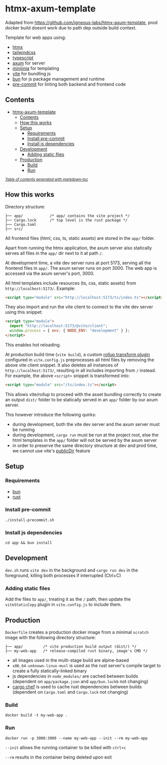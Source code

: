 # htmx-axum-template

Adapted from https://github.com/igneous-labs/htmx-axum-template, prod docker build doesnt work due to path dep outside build context.

Template for web apps using:

- [htmx](https://htmx.org)
- [tailwindcss](https://tailwindcss.com/)
- [typescript](https://www.typescriptlang.org/)
- [axum](https://github.com/tokio-rs/axum) for server
- [minijinja](https://github.com/mitsuhiko/minijinja) for templating
- [vite](https://vitejs.dev/) for bundling js
- [bun](https://bun.sh) for js package management and runtime
- [pre-commit](https://pre-commit.com/) for linting both backend and frontend code

## Contents

- [htmx-axum-template](#htmx-axum-template)
  - [Contents](#contents)
  - [How this works](#how-this-works)
  - [Setup](#setup)
    - [Requirements](#requirements)
    - [Install pre-commit](#install-pre-commit)
    - [Install js dependencies](#install-js-dependencies)
  - [Development](#development)
    - [Adding static files](#adding-static-files)
  - [Production](#production)
    - [Build](#build)
    - [Run](#run)

<small><i><a href='http://ecotrust-canada.github.io/markdown-toc/'>Table of contents generated with markdown-toc</a></i></small>

## How this works

Directory structure:

```
├── app/            /* app/ contains the vite project */
├── Cargo.lock      /* top level is the rust package */
├── Cargo.toml
├── src/
```

All frontend files (html, css, ts, static assets) are stored in the `app/` folder.

Apart from running the htmx application, the axum server also statically serves all files in the `app/` dir next to it at path `/`.

At development time, a vite dev server runs at port 5173, serving all the frontend files in `app/`. The axum server runs on port 3000. The web app is accessed via the axum server's port, 3000.

All html templates include resources (ts, css, static assets) from `http://localhost:5173/`. Example:

```html
<script type="module" src="http://localhost:5173/ts/index.ts"></script>
```

They also import and run the vite client to connect to the vite dev server using this snippet:

```html
<script type="module">
  import "http://localhost:5173/@vite/client";
  window.process = { env: { NODE_ENV: "development" } };
</script>
```

This enables hot reloading.

At production build time (`vite build`), a custom [rollup transform plugin](https://rollupjs.org/plugin-development/#transform) configured in `vite.config.js` preprocesses all html files by removing the above vite client snippet. It also deletes all instances of `http://localhost:5173/`, resulting in all includes importing from `/` instead. For example, the above `<script>` snippet is transformed into:

```html
<script type="module" src="/ts/index.ts"></script>
```

This allows vite/rollup to proceed with the asset bundling correctly to create an output `dist/` folder to be statically served in an `app/` folder by our axum server.

This however introduce the following quirks:

- during development, both the vite dev server and the axum server must be running
- during development, `cargo run` must be run at the project root, else the html templates in the `app/` folder will not be served by the axum server
- in order to preserve the same directory structure at dev and prod time, we cannot use vite's [publicDir](https://vitejs.dev/config/shared-options.html#publicdir) feature

## Setup

### Requirements

- [bun](https://bun.sh/docs/installation)
- [rust](https://www.rust-lang.org/tools/install)

### Install pre-commit

`./install-precommit.sh`

### Install js dependencies

`cd app && bun install`

## Development

`dev.sh` runs `vite dev` in the background and `cargo run dev` in the foreground, killing both processes if interrupted (Ctrl+C)

### Adding static files

Add the files to `app/`, treating it as the `/` path, then update the `viteStaticCopy` plugin in `vite.config.js` to include them.

## Production

`Dockerfile` creates a production docker image from a minimal `scratch` image with the following directory structure:

```
├── app/         /* vite production build output (dist/) */
├── my-web-app   /* release-compiled rust binary, image's CMD */
```

- all images used in the multi-stage build are alpine-based
- `x86_64-unknown-linux-musl` is used as the rust server's compile target to create a fully statically-linked binary
- js dependencies in `node_modules/` are cached between builds (dependent on `app/package.json` and `app/bun.lockb` not changing)
- [cargo chef](https://github.com/LukeMathWalker/cargo-chef) is used to cache rust dependencies between builds (dependent on `Cargo.toml` and `Cargo.lock` not changing)

### Build

`docker build -t my-web-app .`

### Run

`docker run -p 3000:3000 --name my-web-app --init --rm my-web-app`

`--init` allows the running container to be killed with `ctrl+c`

`--rm` results in the container being deleted upon exit
